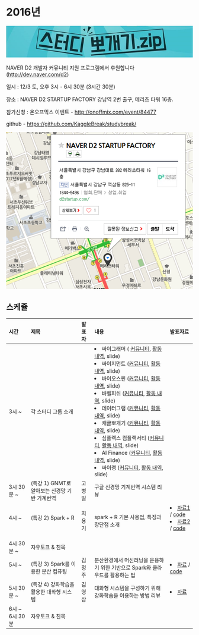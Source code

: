 # 2016년

![](img/title.jpg)

 NAVER D2 개발자 커뮤니티 지원 프로그램에서 후원합니다(http://dev.naver.com/d2)
 
 일시 : 12/3 토, 오후 3시 - 6시 30분 (3시간 30분)
 
 장소 : NAVER D2 STARTUP FACTORY
       강남역 2번 출구, 메리츠 타워 16층.
 
 참가신청 : 온오프믹스 이벤트 - http://onoffmix.com/event/84477
 
 github - https://github.com/KaggleBreak/studybreak/
 
![](img/d2.png)

## 스케쥴

|    시간        |      제목                                | 발표자  |  내용   |   발표자료                                         |
|:---	        |:---	                                  |:---	    |:---	 |:---	                                               |
|3시 ~         | 각 스터디 그룹 소개                        |   | <ui>  <li>싸이그래머 ( [커뮤니티](https://www.facebook.com/groups/psygrammer/), [활동 내역](http://psygrammer.github.io/), slide)</li> <li>싸이지먼트 ([커뮤니티](https://www.facebook.com/groups/psygement/), [활동 내역](http://psygement.github.io/), slide)</li> <li>바이오스핀 ([커뮤니티](https://www.facebook.com/groups/biospin/), [활동 내역](http://biospin.github.io), slide)</li> <li>바벨피쉬 ([커뮤니티](https://www.facebook.com/groups/babelPish/), [활동 내역](http://babelpish.github.io), slide)</li> <li>데이터그램 ([커뮤니티](https://www.facebook.com/groups/datergram/), [활동 내역](http://datergram.github.io/), slide)</li> <li>캐글뽀개기 ([커뮤니티](https://www.facebook.com/groups/kagglebreak/), [활동 내역](http://kagglebreak.github.io), slide)</li> <li>심플랙스 컴플랙서티 ([커뮤니티](https://www.facebook.com/groups/631032050388643/), [활동 내역](), slide)</li> <li>AI Finance ([커뮤니티](https://www.facebook.com/groups/1707727306150009/), [활동 내역](), slide)</li> <li>싸이랭 ([커뮤니티](https://www.facebook.com/groups/psylang/), [활동 내역](), slide)</li> </ui> |    |
|3시 30분 ~     | (특강 1) GNMT로 알아보는 신경망 기반 기계번역       | 고병일 | 구글 신경망 기계번역 시스템 리뷰 |    |
|4시 ~        | (특강 2) Spark + R        | 지용기 | spark + R 기본 사용법, 특징과 장단점 소개 | <ui> <li>[자료1](https://drive.google.com/file/d/0Bw594TdiBdAUTGtUOERoOG1ac1E/view) / [code](https://github.com/KaggleBreak/studybreak/blob/gh-pages/2016/presentation/SparkR/spark_R.Rmd)</li> <li>[자료2](https://drive.google.com/file/d/0Bw594TdiBdAUUWt6eGd0Vm5fWDg/view) / [code](https://github.com/KaggleBreak/studybreak/blob/gh-pages/2016/presentation/SparkR/sparklyr.Rmd)</li></ui>  |
|4시 30분 ~    | 자유토크 & 친목       |  | |    |
|5시 ~      | (특강 3) Spark를 이용한 분산 컴퓨팅       | 김정주 | 분산환경에서 머신러닝을 운용하기 위한 기반으로 Spark와 클라우드를 활용하는 법 | <ui><li>[자료](https://drive.google.com/file/d/0Bw594TdiBdAUWUMwX2pWb2I2UWc/view) / [code](https://github.com/KaggleBreak/studybreak/blob/gh-pages/2016/presentation/SparkDist/CTR_Prediction.ipynb)</li> </ui> |
|5시 30분 ~      | (특강 4) 강화학습을 활용한 대화형 시스템        | 김영삼  | 대화형 시스템을 구성하기 위해 강화학습을 이용하는 방법 리뷰 | <li>[자료](https://drive.google.com/file/d/0Bw594TdiBdAURFFfazhabUJwOXM/view)</li> |
|6시 ~ 6시 30분   | 자유토크 & 친목    | | |  |  |


